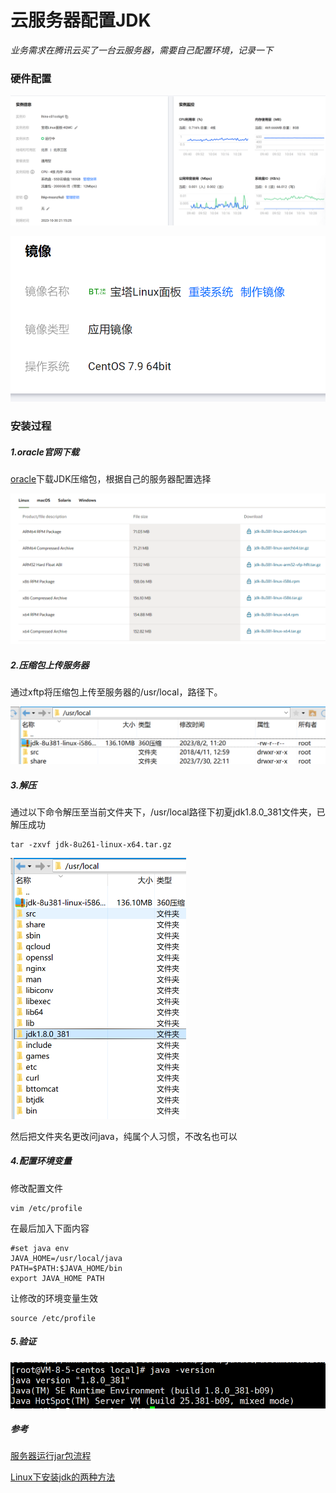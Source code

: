 # 云服务器配置JDK

*业务需求在腾讯云买了一台云服务器，需要自己配置环境，记录一下*

### 硬件配置

![image-20230802104209508](JDK.assets/image-20230802104209508.png)

![image-20230802104213746](JDK.assets/image-20230802104213746.png)



### 安装过程

##### 1.oracle官网下载

[oracle](https://www.oracle.com/java/technologies/downloads/#java8)下载JDK压缩包，根据自己的服务器配置选择

![image-20230802112152831](JDK.assets/image-20230802112152831.png)

##### 2.压缩包上传服务器

通过xftp将压缩包上传至服务器的/usr/local，路径下。

![image-20230802112054908](JDK.assets/image-20230802112054908.png)



##### 3.解压

通过以下命令解压至当前文件夹下，/usr/local路径下初夏jdk1.8.0_381文件夹，已解压成功

```
tar -zxvf jdk-8u261-linux-x64.tar.gz
```

<img src="JDK.assets/image-20230802112653746.png" alt="image-2023080212653746" style="zoom:50%;" />

然后把文件夹名更改问java，纯属个人习惯，不改名也可以

##### 4.配置环境变量

修改配置文件

```
vim /etc/profile
```

在最后加入下面内容

```
#set java env
JAVA_HOME=/usr/local/java
PATH=$PATH:$JAVA_HOME/bin
export JAVA_HOME PATH
```

让修改的环境变量生效

```
source /etc/profile
```

##### 5.验证

![image-20230802113427192](JDK.assets/image-20230802113427192.png)





##### 参考

[服务器运行jar包流程](https://blog.csdn.net/zhhelnice/article/details/103828731)

[Linux下安装jdk的两种方法](https://www.cnblogs.com/Dr-wei/p/13339957.html)